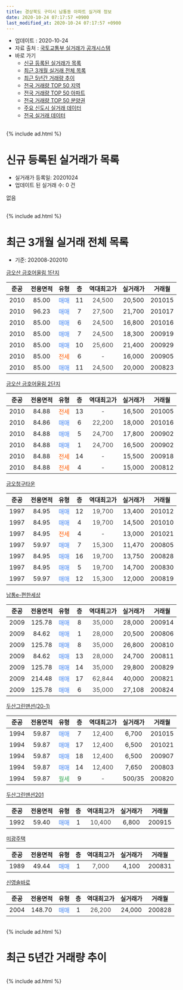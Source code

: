 ```yaml
---
title: 경상북도 구미시 남통동 아파트 실거래 정보
date: 2020-10-24 07:17:57 +0900
last_modified_at: 2020-10-24 07:17:57 +0900
---
```


* 업데이트 : 2020-10-24
* 자료 출처 : [국토교통부 실거래가 공개시스템](http://rt.molit.go.kr)
* 바로 가기
    * [신규 등록된 실거래가 목록](#신규-등록된-실거래가-목록)
    * [최근 3개월 실거래 전체 목록](#최근-3개월-실거래-전체-목록)
    * [최근 5년간 거래량 추이](#최근-5년간-거래량-추이)
    * [전국 거래량 TOP 50 지역](https://inasie.github.io/apt-trade-info/최근-3개월-전국에서-가장-거래가-많이-발생한-지역)
    * [전국 거래량 TOP 50 아파트](https://inasie.github.io/apt-trade-info/최근-3개월-전국에서-가장-거래가-많이-발생한-아파트)
    * [전국 거래량 TOP 50 분양권](https://inasie.github.io/apt-trade-info/최근-3개월-전국에서-가장-거래가-많이-발생한-분양권)
    * [주요 신도시 실거래 데이터](https://inasie.github.io/apt-trade-info/주요-신도시)
    * [전국 실거래 데이터](https://inasie.github.io/apt-trade-info/전국)
<br>
{% include ad.html %}
<br>

# 신규 등록된 실거래가 목록
* 실거래가 등록일: 20201024
* 업데이트 된 실거래 수: 0 건

없음

<br>
{% include ad.html %}
<br>

# 최근 3개월 실거래 전체 목록
* 기준: 202008-202010


[금오산 금호어울림 1단지](https://search.naver.com/search.naver?query=%EA%B2%BD%EC%83%81%EB%B6%81%EB%8F%84+%EA%B5%AC%EB%AF%B8%EC%8B%9C+%EB%82%A8%ED%86%B5%EB%8F%99+%EA%B8%88%EC%98%A4%EC%82%B0+%EA%B8%88%ED%98%B8%EC%96%B4%EC%9A%B8%EB%A6%BC+1%EB%8B%A8%EC%A7%80)

|준공|전용면적|유형|층|역대최고가|실거래가|거래월|
|:---:|:---:|:---:|:---:|:---:|:---:|:---:|
|2010|85.00|<span style="color:#4285f3">매매</span>|11|<span style="color:#444444">24,500</span>|20,500|201015|
|2010|96.23|<span style="color:#4285f3">매매</span>|7|<span style="color:#444444">27,500</span>|21,700|201017|
|2010|85.00|<span style="color:#4285f3">매매</span>|6|<span style="color:#444444">24,500</span>|16,800|201016|
|2010|85.00|<span style="color:#4285f3">매매</span>|7|<span style="color:#444444">24,500</span>|18,300|200919|
|2010|85.00|<span style="color:#4285f3">매매</span>|10|<span style="color:#444444">25,600</span>|21,400|200929|
|2010|85.00|<span style="color:#ff5a00">전세</span>|6|<span style="color:#444444">-</span>|16,000|200905|
|2010|85.00|<span style="color:#4285f3">매매</span>|11|<span style="color:#444444">24,500</span>|20,000|200823|

[금오산 금호어울림 2단지](https://search.naver.com/search.naver?query=%EA%B2%BD%EC%83%81%EB%B6%81%EB%8F%84+%EA%B5%AC%EB%AF%B8%EC%8B%9C+%EB%82%A8%ED%86%B5%EB%8F%99+%EA%B8%88%EC%98%A4%EC%82%B0+%EA%B8%88%ED%98%B8%EC%96%B4%EC%9A%B8%EB%A6%BC+2%EB%8B%A8%EC%A7%80)

|준공|전용면적|유형|층|역대최고가|실거래가|거래월|
|:---:|:---:|:---:|:---:|:---:|:---:|:---:|
|2010|84.88|<span style="color:#ff5a00">전세</span>|13|<span style="color:#444444">-</span>|16,500|201005|
|2010|84.86|<span style="color:#4285f3">매매</span>|6|<span style="color:#444444">22,200</span>|18,000|201016|
|2010|84.88|<span style="color:#4285f3">매매</span>|5|<span style="color:#444444">24,700</span>|17,800|200902|
|2010|84.88|<span style="color:#4285f3">매매</span>|1|<span style="color:#444444">24,700</span>|16,500|200902|
|2010|84.88|<span style="color:#ff5a00">전세</span>|14|<span style="color:#444444">-</span>|15,500|200918|
|2010|84.88|<span style="color:#ff5a00">전세</span>|4|<span style="color:#444444">-</span>|15,000|200812|

[금오청구타운](https://search.naver.com/search.naver?query=%EA%B2%BD%EC%83%81%EB%B6%81%EB%8F%84+%EA%B5%AC%EB%AF%B8%EC%8B%9C+%EB%82%A8%ED%86%B5%EB%8F%99+%EA%B8%88%EC%98%A4%EC%B2%AD%EA%B5%AC%ED%83%80%EC%9A%B4)

|준공|전용면적|유형|층|역대최고가|실거래가|거래월|
|:---:|:---:|:---:|:---:|:---:|:---:|:---:|
|1997|84.95|<span style="color:#4285f3">매매</span>|12|<span style="color:#444444">19,700</span>|13,400|201012|
|1997|84.95|<span style="color:#4285f3">매매</span>|4|<span style="color:#444444">19,700</span>|14,500|201010|
|1997|84.95|<span style="color:#ff5a00">전세</span>|4|<span style="color:#444444">-</span>|13,000|201021|
|1997|59.97|<span style="color:#4285f3">매매</span>|7|<span style="color:#444444">15,300</span>|11,470|200805|
|1997|84.95|<span style="color:#4285f3">매매</span>|16|<span style="color:#444444">19,700</span>|13,750|200828|
|1997|84.95|<span style="color:#4285f3">매매</span>|5|<span style="color:#444444">19,700</span>|14,700|200830|
|1997|59.97|<span style="color:#4285f3">매매</span>|12|<span style="color:#444444">15,300</span>|12,000|200819|

[남통e-편한세상](https://search.naver.com/search.naver?query=%EA%B2%BD%EC%83%81%EB%B6%81%EB%8F%84+%EA%B5%AC%EB%AF%B8%EC%8B%9C+%EB%82%A8%ED%86%B5%EB%8F%99+%EB%82%A8%ED%86%B5e-%ED%8E%B8%ED%95%9C%EC%84%B8%EC%83%81)

|준공|전용면적|유형|층|역대최고가|실거래가|거래월|
|:---:|:---:|:---:|:---:|:---:|:---:|:---:|
|2009|125.78|<span style="color:#4285f3">매매</span>|8|<span style="color:#444444">35,000</span>|28,000|200914|
|2009|84.62|<span style="color:#4285f3">매매</span>|1|<span style="color:#444444">28,000</span>|20,500|200806|
|2009|125.78|<span style="color:#4285f3">매매</span>|8|<span style="color:#444444">35,000</span>|26,800|200810|
|2009|84.62|<span style="color:#4285f3">매매</span>|13|<span style="color:#444444">28,000</span>|24,700|200811|
|2009|125.78|<span style="color:#4285f3">매매</span>|14|<span style="color:#444444">35,000</span>|29,800|200829|
|2009|214.48|<span style="color:#4285f3">매매</span>|17|<span style="color:#444444">62,844</span>|40,000|200821|
|2009|125.78|<span style="color:#4285f3">매매</span>|6|<span style="color:#444444">35,000</span>|27,108|200824|

[두산그린맨션(20-1)](https://search.naver.com/search.naver?query=%EA%B2%BD%EC%83%81%EB%B6%81%EB%8F%84+%EA%B5%AC%EB%AF%B8%EC%8B%9C+%EB%82%A8%ED%86%B5%EB%8F%99+%EB%91%90%EC%82%B0%EA%B7%B8%EB%A6%B0%EB%A7%A8%EC%85%98%2820-1%29)

|준공|전용면적|유형|층|역대최고가|실거래가|거래월|
|:---:|:---:|:---:|:---:|:---:|:---:|:---:|
|1994|59.87|<span style="color:#4285f3">매매</span>|7|<span style="color:#444444">12,400</span>|6,700|201015|
|1994|59.87|<span style="color:#4285f3">매매</span>|17|<span style="color:#444444">12,400</span>|6,500|201021|
|1994|59.87|<span style="color:#4285f3">매매</span>|18|<span style="color:#444444">12,400</span>|6,500|200907|
|1994|59.87|<span style="color:#4285f3">매매</span>|14|<span style="color:#444444">12,400</span>|7,650|200803|
|1994|59.87|<span style="color:#34a853">월세</span>|9|<span style="color:#444444">-</span>|500/35|200820|

[두산그린맨션201](https://search.naver.com/search.naver?query=%EA%B2%BD%EC%83%81%EB%B6%81%EB%8F%84+%EA%B5%AC%EB%AF%B8%EC%8B%9C+%EB%82%A8%ED%86%B5%EB%8F%99+%EB%91%90%EC%82%B0%EA%B7%B8%EB%A6%B0%EB%A7%A8%EC%85%98201)

|준공|전용면적|유형|층|역대최고가|실거래가|거래월|
|:---:|:---:|:---:|:---:|:---:|:---:|:---:|
|1992|59.40|<span style="color:#4285f3">매매</span>|1|<span style="color:#444444">10,400</span>|6,800|200915|

[미광주택](https://search.naver.com/search.naver?query=%EA%B2%BD%EC%83%81%EB%B6%81%EB%8F%84+%EA%B5%AC%EB%AF%B8%EC%8B%9C+%EB%82%A8%ED%86%B5%EB%8F%99+%EB%AF%B8%EA%B4%91%EC%A3%BC%ED%83%9D)

|준공|전용면적|유형|층|역대최고가|실거래가|거래월|
|:---:|:---:|:---:|:---:|:---:|:---:|:---:|
|1989|49.44|<span style="color:#4285f3">매매</span>|1|<span style="color:#444444">7,000</span>|4,100|200831|

[신영솔바로](https://search.naver.com/search.naver?query=%EA%B2%BD%EC%83%81%EB%B6%81%EB%8F%84+%EA%B5%AC%EB%AF%B8%EC%8B%9C+%EB%82%A8%ED%86%B5%EB%8F%99+%EC%8B%A0%EC%98%81%EC%86%94%EB%B0%94%EB%A1%9C)

|준공|전용면적|유형|층|역대최고가|실거래가|거래월|
|:---:|:---:|:---:|:---:|:---:|:---:|:---:|
|2004|148.70|<span style="color:#4285f3">매매</span>|1|<span style="color:#444444">26,200</span>|24,000|200828|


<br>
{% include ad.html %}
<br>

# 최근 5년간 거래량 추이


<div style="width:100%;">
    <canvas id="deal_progress" height="200"></canvas>
</div>

<script>
new Chart(document.getElementById("deal_progress"), {
    type: 'line',
    data: {
        labels: ['201510','201511','201512','201601','201602','201603','201604','201605','201606','201607','201608','201609','201610','201611','201612','201701','201702','201703','201704','201705','201706','201707','201708','201709','201710','201711','201712','201801','201802','201803','201804','201805','201806','201807','201808','201809','201810','201811','201812','201901','201902','201903','201904','201905','201906','201907','201908','201909','201910','201911','201912','202001','202002','202003','202004','202005','202006','202007','202008','202009','202010'],
        datasets: [{
            label: '매매',
            pointRadius: 1,
            data: [24, 8, 8, 7, 8, 15, 12, 3, 11, 7, 16, 6, 14, 7, 11, 6, 7, 6, 9, 7, 7, 6, 8, 7, 18, 11, 13, 5, 12, 11, 8, 11, 6, 11, 9, 9, 15, 5, 6, 7, 5, 8, 6, 11, 8, 8, 4, 16, 9, 11, 12, 13, 16, 14, 13, 20, 42, 10, 14, 7, 8],
            borderColor: "rgba(255, 201, 14, 1)",
            backgroundColor: "rgba(255, 201, 14, 0.5)",
            fill: false,
            lineTension: 0
        },{
            label: '전월세',
            pointRadius: 1,
            data: [8, 2, 7, 4, 10, 5, 8, 9, 8, 6, 10, 11, 3, 9, 6, 4, 7, 5, 7, 6, 4, 5, 5, 7, 4, 5, 11, 5, 8, 10, 9, 6, 8, 5, 4, 4, 3, 6, 2, 4, 1, 7, 1, 5, 1, 6, 3, 7, 5, 5, 4, 5, 6, 7, 5, 5, 6, 3, 2, 2, 2],
            borderColor: "rgba(0, 141, 185, 1)",
            backgroundColor: "rgba(0, 141, 185, 0.5)",
            fill: false,
            lineTension: 0
        }
        ]
    },
    options: {
        responsive: true,
        title: {
            display: false
        },
        tooltips: {
            mode: 'index',
            intersect: false
        },
        hover: {
            mode: 'nearest',
            intersect: true
        },
        scales: {
            xAxes: [{
                display: true,
                scaleLabel: {
                    display: true,
                    labelString: '년/월'
                }
            }],
            yAxes: [{
                display: true,
                ticks: {
                    suggestedMin: 0,
                },
                scaleLabel: {
                    display: true,
                    labelString: '실거래 수'
                }
            }]
        }
    }
});

</script>


<br>
{% include ad.html %}
<br>

